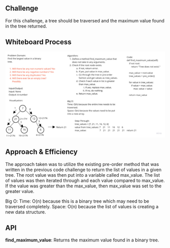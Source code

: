 ## Challenge
For this challenge, a tree should be traversed and the maximum value found
in the tree returned.

## Whiteboard Process
![tree_maximum_value whiteboard](assets/tree_maximum_value.jpg)

## Approach & Efficiency
The approach taken was to utilize the existing pre-order method that was
written in the previous code challenge to return the list of values in a
given tree.  The root value was then put into a variable called max_value.
The list of values was then iterated through and each value compared to
max_value.  If the value was greater than the max_value, then max_value was
set to the greater value.

Big O:
Time: O(n) because this is a binary tree which may need to be traversed
completely.
Space: O(n) because the list of values is creating a new data structure.

## API
__find_maximum_value__: Returns the maximum value found in a binary tree.

